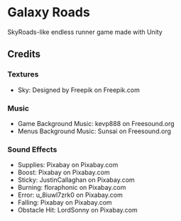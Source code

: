 # Galaxy Roads

SkyRoads-like endless runner game made with Unity

## Credits

### Textures

- Sky: Designed by Freepik on Freepik.com

### Music

- Game Background Music: kevp888 on Freesound.org
- Menus Background Music: Sunsai on Freesound.org

### Sound Effects

- Supplies: Pixabay on Pixabay.com
- Boost: Pixabay on Pixabay.com
- Sticky: JustinCallaghan on Pixabay.com
- Burning: floraphonic on Pixabay.com
- Error: u_8iuwl7zrk0 on Pixabay.com
- Falling: Pixabay on Pixabay.com
- Obstacle Hit: LordSonny on Pixabay.com
